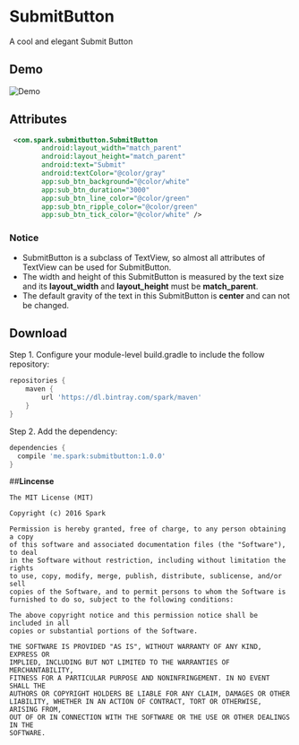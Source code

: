 # SubmitButton
A cool and elegant Submit Button

## Demo
![Demo](https://github.com/SparkYuan/SubmitButton/blob/master/pic/submitbutton.gif)

## Attributes

```xml
 <com.spark.submitbutton.SubmitButton
        android:layout_width="match_parent"
        android:layout_height="match_parent"
        android:text="Submit"
        android:textColor="@color/gray"
        app:sub_btn_background="@color/white"
        app:sub_btn_duration="3000"
        app:sub_btn_line_color="@color/green"
        app:sub_btn_ripple_color="@color/green"
        app:sub_btn_tick_color="@color/white" />

```
### Notice
- SubmitButton is a subclass of TextView, so almost all attributes of TextView can be used for SubmitButton.
- The width and height of this SubmitButton is measured by the text size and its **layout_width** and **layout_height** must be **match_parent**.
- The default gravity of the text in this SubmitButton is **center** and can not be changed.


## Download

Step 1. Configure your module-level build.gradle to include the follow repository:

```gradle
repositories {
    maven {
        url 'https://dl.bintray.com/spark/maven'
    }
}
```

Step 2. Add the dependency:

```gradle
dependencies {
  compile 'me.spark:submitbutton:1.0.0'
}
```


##**Lincense**

```lincense
The MIT License (MIT)

Copyright (c) 2016 Spark

Permission is hereby granted, free of charge, to any person obtaining a copy
of this software and associated documentation files (the "Software"), to deal
in the Software without restriction, including without limitation the rights
to use, copy, modify, merge, publish, distribute, sublicense, and/or sell
copies of the Software, and to permit persons to whom the Software is
furnished to do so, subject to the following conditions:

The above copyright notice and this permission notice shall be included in all
copies or substantial portions of the Software.

THE SOFTWARE IS PROVIDED "AS IS", WITHOUT WARRANTY OF ANY KIND, EXPRESS OR
IMPLIED, INCLUDING BUT NOT LIMITED TO THE WARRANTIES OF MERCHANTABILITY,
FITNESS FOR A PARTICULAR PURPOSE AND NONINFRINGEMENT. IN NO EVENT SHALL THE
AUTHORS OR COPYRIGHT HOLDERS BE LIABLE FOR ANY CLAIM, DAMAGES OR OTHER
LIABILITY, WHETHER IN AN ACTION OF CONTRACT, TORT OR OTHERWISE, ARISING FROM,
OUT OF OR IN CONNECTION WITH THE SOFTWARE OR THE USE OR OTHER DEALINGS IN THE
SOFTWARE.

